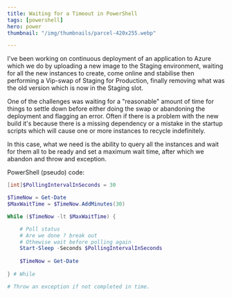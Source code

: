 ```yaml
---
title: Waiting for a Timeout in PowerShell
tags: [powershell]
hero: power
thumbnail: "/img/thumbnails/parcel-420x255.webp"

---
```


I've been working on continuous deployment of an application to Azure which we do by
uploading a new image to the Staging environment, waiting for all the new instances to
create, come online and stabilise then performing a Vip-swap of Staging for Production,
finally removing what was the old version which is now in the Staging slot.

One of the challenges was waiting for a "reasonable" amount of time for things to settle down
before either doing the swap or abandoning the deployment and flagging an error. Often if
there is a problem with the new build it's because there is a missing dependency or a
mistake in the startup scripts which will cause one or more instances to recycle indefinitely.

In this case, what we need is the ability to query all the instances and wait for them all to be ready
and set a maximum wait time, after which we abandon and throw and exception.

PowerShell (pseudo) code:

```powershell
[int]$PollingIntervalInSeconds = 30

$TimeNow = Get-Date
$MaxWaitTime = $TimeNow.AddMinutes(30)

While ($TimeNow -lt $MaxWaitTime) {

	# Poll status
	# Are we done ? break out
	# Othewise wait before polling again	
	Start-Sleep -Seconds $PollingIntervalInSeconds
	
	$TimeNow = Get-Date
	
} # While

# Throw an exception if not completed in time.
```
